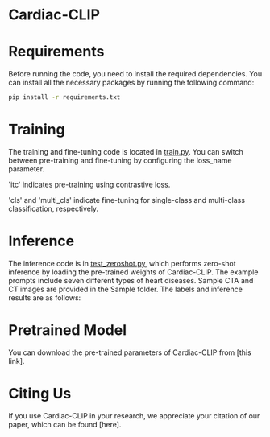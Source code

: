 # Cardiac-CLIP

# Requirements
Before running the code, you need to install the required dependencies. You can install all the necessary packages by running the following command:

```bash
pip install -r requirements.txt
```

# Training
The training and fine-tuning code is located in [train.py](Cardiac_CLIP/train.py). You can switch between pre-training and fine-tuning by configuring the loss_name parameter.

'itc' indicates pre-training using contrastive loss.

'cls' and 'multi_cls' indicate fine-tuning for single-class and multi-class classification, respectively.

# Inference
The inference code is in [test_zeroshot.py](Cardiac_CLIP/test_zeroshot.py), which performs zero-shot inference by loading the pre-trained weights of Cardiac-CLIP. The example prompts include seven different types of heart diseases. Sample CTA and CT images are provided in the Sample folder. The labels and inference results are as follows:

# Pretrained Model
You can download the pre-trained parameters of Cardiac-CLIP from [this link].

# Citing Us
If you use Cardiac-CLIP in your research, we appreciate your citation of our paper, which can be found [here].
